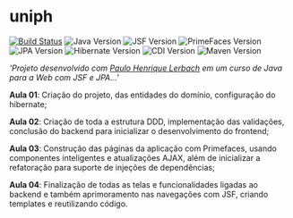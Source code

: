 # uniph

[![Build Status](https://travis-ci.org/DanSilva41/uniph.svg?branch=%232-create-repositories)](https://travis-ci.org/DanSilva41/uniph)
![Java Version](https://img.shields.io/badge/Java-1.8-red.svg)
![JSF Version](https://img.shields.io/badge/JSF-2.3.3-blue.svg)
![PrimeFaces Version](https://img.shields.io/badge/PrimeFaces-6.2-blue.svg)
![JPA Version](https://img.shields.io/badge/JPA-2.1-orange.svg)
![Hibernate Version](https://img.shields.io/badge/Hibernate-5.2.10--Final-orange.svg)
![CDI Version](https://img.shields.io/badge/CDI-2.4-7286f4.svg)
![Maven Version](https://img.shields.io/badge/Maven-3.3-7036ed.svg)


*'Projeto desenvolvido com [Paulo Henrique Lerbach](https://www.linkedin.com/in/palerique/) em um curso de Java para a Web com JSF e JPA...'*

**Aula 01**: Criação do projeto, das entidades do domínio, configuração do hibernate;

**Aula 02**: Criação de toda a estrutura DDD, implementação das validações, conclusão do backend para inicializar o desenvolvimento do frontend;

**Aula 03**: Construção das páginas da aplicação com Primefaces, usando componentes inteligentes e atualizações AJAX, além de inicializar a refatoração para suporte de injeções de dependências;

**Aula 04**: Finalização de todas as telas e funcionalidades ligadas ao backend e também aprimoramento nas navegações com JSF, criando templates e reutilizando código.
